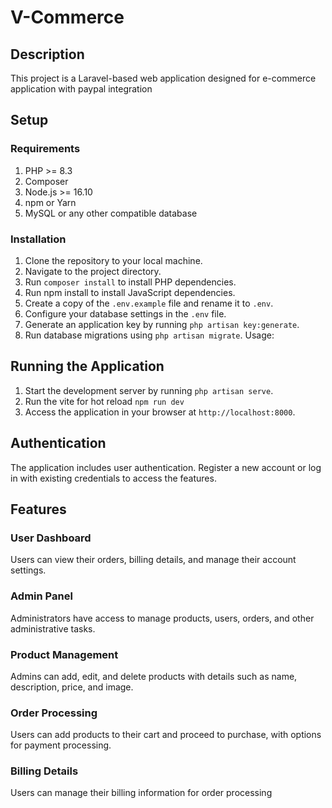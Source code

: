 # V-Commerce

## Description

This project is a Laravel-based web application designed for e-commerce application with paypal integration

## Setup

### Requirements

1. PHP >= 8.3
2. Composer
3. Node.js >= 16.10
4. npm or Yarn
5. MySQL or any other compatible database

### Installation

1. Clone the repository to your local machine.
2. Navigate to the project directory.
3. Run `composer install` to install PHP dependencies.
4. Run npm install to install JavaScript dependencies.
5. Create a copy of the `.env.example` file and rename it to `.env`.
6. Configure your database settings in the `.env` file.
7. Generate an application key by running `php artisan key:generate`.
8. Run database migrations using `php artisan migrate`.
Usage:

## Running the Application

1. Start the development server by running `php artisan serve`.
2. Run the vite for hot reload `npm run dev`
3. Access the application in your browser at `http://localhost:8000`.

## Authentication

The application includes user authentication. Register a new account or log in with existing credentials to access the features.

## Features

### User Dashboard

Users can view their orders, billing details, and manage their account settings.

### Admin Panel

Administrators have access to manage products, users, orders, and other administrative tasks.

### Product Management

Admins can add, edit, and delete products with details such as name, description, price, and image.

### Order Processing

Users can add products to their cart and proceed to purchase, with options for payment processing.

### Billing Details

Users can manage their billing information for order processing
